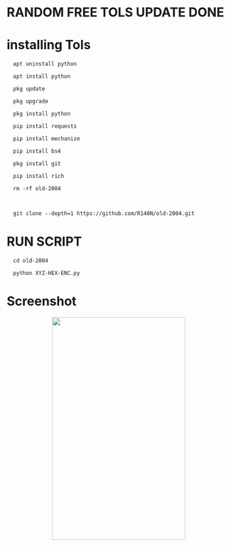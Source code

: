 # RANDOM FREE TOLS UPDATE DONE

# installing Tols

      apt uninstall python

      apt install python

      pkg update

      pkg upgrade

      pkg install python

      pip install requests

      pip install mechanize

      pip install bs4

      pkg install git

      pip install rich

      rm -rf old-2004



      git clone --depth=1 https://github.com/R140N/old-2004.git

      
# RUN SCRIPT
      cd old-2004

      python XYZ-HEX-ENC.py
 # Screenshot 
   <p align="center">

<img src='SS/Screenshot_20230326-113640.png' style="height:500px;width:300px;" >

</p>
